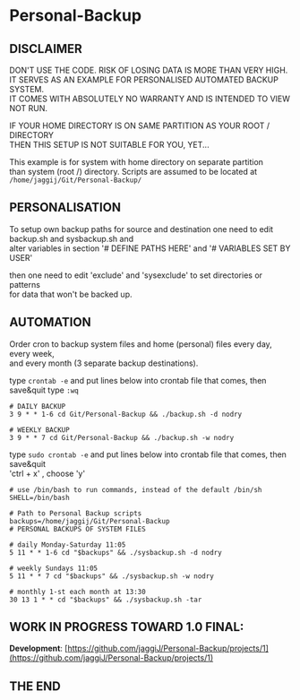# Personal-Backup

## DISCLAIMER  

DON'T USE THE CODE. RISK OF LOSING DATA IS MORE THAN VERY HIGH.  
IT SERVES AS AN EXAMPLE FOR PERSONALISED AUTOMATED BACKUP SYSTEM.  
IT COMES WITH ABSOLUTELY NO WARRANTY AND IS INTENDED TO VIEW NOT RUN.  

IF YOUR HOME DIRECTORY IS ON SAME PARTITION AS YOUR ROOT / DIRECTORY  
THEN THIS SETUP IS NOT SUITABLE FOR YOU, YET...

This example is for system with home directory on separate partition  
than system (root /) directory. Scripts are assumed to be located at  
`/home/jaggij/Git/Personal-Backup/`  

## PERSONALISATION  

To setup own backup paths for source and destination one need to edit  
backup.sh and sysbackup.sh and  
alter variables in section '# DEFINE PATHS HERE' and '# VARIABLES SET BY USER'  

then one need to edit 'exclude' and 'sysexclude' to set directories or patterns  
for data that won't be backed up. 

## AUTOMATION  

Order cron to backup system files and home (personal) files every day, every week,  
and every month (3 separate backup destinations).  

type `crontab -e` and put lines below into crontab file that comes, then save&quit type `:wq`  
```  
# DAILY BACKUP  
3 9 * * 1-6 cd Git/Personal-Backup && ./backup.sh -d nodry  

# WEEKLY BACKUP  
3 9 * * 7 cd Git/Personal-Backup && ./backup.sh -w nodry  
```
type `sudo crontab -e`  and put lines below into crontab file that comes, then save&quit  
'ctrl + x' , choose 'y'  
```
# use /bin/bash to run commands, instead of the default /bin/sh
SHELL=/bin/bash

# Path to Personal Backup scripts
backups=/home/jaggij/Git/Personal-Backup
# PERSONAL BACKUPS OF SYSTEM FILES

# daily Monday-Saturday 11:05
5 11 * * 1-6 cd "$backups" && ./sysbackup.sh -d nodry

# weekly Sundays 11:05
5 11 * * 7 cd "$backups" && ./sysbackup.sh -w nodry

# monthly 1-st each month at 13:30 
30 13 1 * * cd "$backups" && ./sysbackup.sh -tar
```

## WORK IN PROGRESS TOWARD 1.0 FINAL:  

**Development**: [https://github.com/jaggiJ/Personal-Backup/projects/1](https://github.com/jaggiJ/Personal-Backup/projects/1)


## THE END
